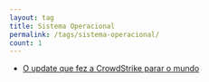 ```yaml
---
layout: tag
title: Sistema Operacional
permalink: /tags/sistema-operacional/
count: 1
---
```


- [O update que fez a CrowdStrike parar o mundo](https://matheuslaidler.github.io//posts/FalhaCrowdStrike/)

